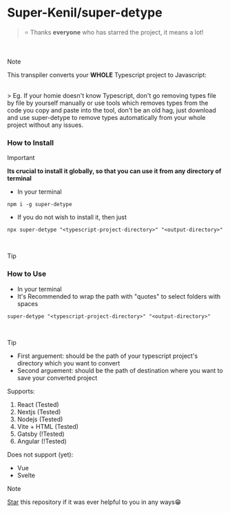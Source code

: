 # Super-Kenil/super-detype

> ⭐️ Thanks **everyone** who has starred the project, it means a lot!
<br/>

> [!NOTE]
> This transpiler converts your **WHOLE** Typescript project to Javascript:
<br/>
> Eg. If your homie doesn't know Typescript, don't go removing types file by file by yourself manually or use tools which removes types from the code you copy and paste into the tool, don't be an old hag, just download and use super-detype to remove types automatically from your whole project without any issues. 


### How to Install

> [!IMPORTANT]
> **Its crucial to install it globally, so that you can use it from any directory of terminal** 

* In your terminal
```
npm i -g super-detype
```
* If you do not wish to install it, then just
```
npx super-detype "<typescript-project-directory>" "<output-directory>"
```
<br/>

> [!TIP]
### How to Use
* In your terminal
* It's Recommended to wrap the path with "quotes" to select folders with spaces

```
super-detype "<typescript-project-directory>" "<output-directory>"
```
<br/>

> [!TIP]
* First arguement: should be the path of your typescript project's directory which you want to convert
* Second arguement: should be the path of destination where you want to save your converted project


Supports: 
1. React (Tested)
2. Nextjs (Tested)
3. Nodejs (Tested)
4. Vite + HTML (Tested)
5. Gatsby (!Tested)
6. Angular (!Tested)

Does not support (yet):
* Vue
* Svelte


> [!NOTE]
> [Star](https://github.com/Super-Kenil/super-detype) this repository if it was ever helpful to you in any ways😁
